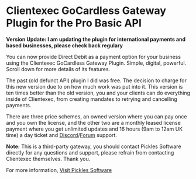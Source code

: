 Clientexec GoCardless Gateway Plugin for the Pro Basic API
==========================================================

**Version Update: I am updating the plugin for international payments and based businesses, please check back regulary** 

You can now provide Direct Debit as a payment option for your business using the Clientexec GoCardless Gateway Plugin. Simple, digital, powerful. Scroll down for more details of its features.

The past (old defunct API) plugin I did was free. The decision to charge for this new version due to on how much work was put into it. This version is ten times better than the old version, you and your clients can do everything inside of Clientexec, from creating mandates to retrying and cancelling payments.

There are three price schemes, an owned version where you can pay once and you own the license, and the other two are a monthly leased license payment where you get unlimited updates and 16 hours (9am to 12am UK time) a day ticket and
[Discord](https://discord.gg/EjJdn7U)/[Forum](https://www.picklessoftware.co.uk/forums) support.

**Note:** This is a third-party gateway, you should contact Pickles Software directly for any questions and support, please refrain from contacting Clientexec themselves. Thank you.

For more information, [Visit Pickles Software](https://www.picklessoftware.co.uk/clientexec-gocardless-gateway-plugin.php)
